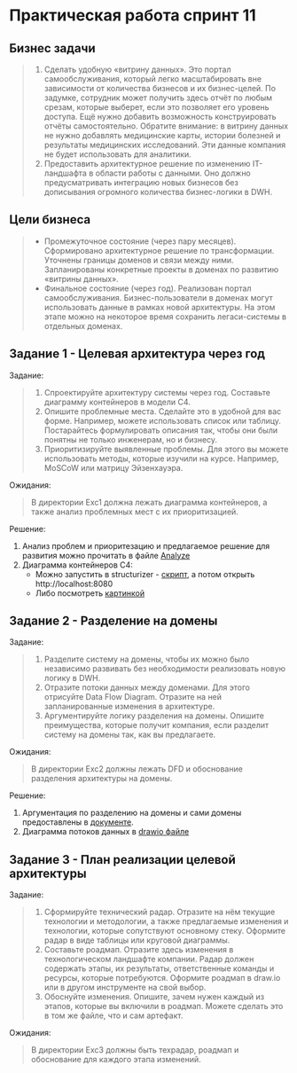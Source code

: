 # Практическая работа спринт 11

## Бизнес задачи

> 1. Сделать удобную «витрину данных». Это портал самообслуживания, который легко масштабировать вне зависимости от количества бизнесов и их бизнес-целей. По задумке, сотрудник может получить здесь отчёт по любым срезам, которые выберет, если это позволяет его уровень доступа. Ещё нужно добавить возможность конструировать отчёты самостоятельно. Обратите внимание: в витрину данных не нужно добавлять медицинские карты, истории болезней и результаты медицинских исследований. Эти данные компания не будет использовать для аналитики.
> 2. Предоставить архитектурное решение по изменению IТ-ландшафта в области работы с данными. Оно должно предусматривать интеграцию новых бизнесов без дописывания огромного количества бизнес-логики в DWH.

## Цели бизнеса
> - Промежуточное состояние (через пару месяцев). Сформировано архитектурное решение по трансформации. Уточнены границы доменов и связи между ними. Запланированы конкретные проекты в доменах по развитию «витрины данных».
> - Финальное состояние (через год). Реализован портал самообслуживания. Бизнес-пользователи в доменах могут использовать данные в рамках новой архитектуры. На этом этапе можно на некоторое время сохранить легаси-системы в отдельных доменах.

## Задание 1 - Целевая архитектура через год

Задание:
> 1. Спроектируйте архитектуру системы через год. Составьте диаграмму контейнеров в модели C4.
> 2. Опишите проблемные места. Сделайте это в удобной для вас форме. Например, можете использовать список или таблицу. Постарайтесь формулировать описания так, чтобы они были понятны не только инженерам, но и бизнесу.
> 3. Приоритизируйте выявленные проблемы. Для этого вы можете использовать методы, которые изучили на курсе. Например, MoSCoW или матрицу Эйзенхауэра.

Ожидания:
> В директории Exc1 должна лежать диаграмма контейнеров, а также анализ проблемных мест с их приоритизацией.

Решение:
1. Анализ проблем и приоритезацию и предлагаемое решение для развития можно прочитать в файле [Analyze](Exc1/ANALYZE.md)
2. Диаграмма контейнеров C4:
    - Можно запустить в structurizer - [скрипт](Exc1/run-structurizr.sh), а потом открыть http://localhost:8080 
    - Либо посмотреть [картинкой](Exc1/c4-container.png)

## Задание 2 - Разделение на домены

Задание:
> 1. Разделите систему на домены, чтобы их можно было независимо развивать без необходимости реализовать новую логику в DWH.
> 2. Отразите потоки данных между доменами. Для этого отрисуйте Data Flow Diagram. Отразите на ней запланированные изменения в архитектуре.
> 3. Аргументируйте логику разделения на домены. Опишите преимущества, которые получит компания, если разделит систему на домены так, как вы предлагаете.

Ожидания:
> В директории Exc2 должны лежать DFD и обоснование разделения архитектуры на домены.

Решение:
1. Аргументация по разделению на домены и сами домены предоставлены в [документе](Exc2/DOMAINS.md).
2. Диаграмма потоков данных в [drawio файле](Exc2/data-flow-diagram.drawio)

## Задание 3 - План реализации целевой архитектуры

Задание:
> 1. Сформируйте технический радар. Отразите на нём текущие технологии и методологии, а также предлагаемые изменения и технологии, которые сопутствуют основному стеку. Оформите радар в виде таблицы или круговой диаграммы.
> 2. Составьте роадмап. Отразите здесь изменения в технологическом ландшафте компании. Радар должен содержать этапы, их результаты, ответственные команды и ресурсы, которые потребуются. Оформите роадмап в draw.io или в другом инструменте на свой выбор.
> 3. Обоснуйте изменения. Опишите, зачем нужен каждый из этапов, которые вы включили в роадмап. Можете сделать это в том же файле, что и сам артефакт.

Ожидания:
> В директории Exc3  должны быть техрадар, роадмап и обоснование для каждого этапа изменений.
